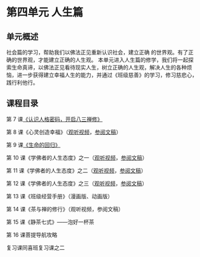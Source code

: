 # 第四单元 人生篇

## 单元概述

社会篇的学习，帮助我们以佛法正见重新认识社会，建立正确
的世界观。有了正确的世界观，才能建立正确的人生观。
本单元进入人生篇的修学，我们将一起探索生命真谛，以佛法正见看待现实人生，树立正确的人生观，解决人生的各种烦恼，进一步获得建立幸福人生的能力，并通过《班级慈善》的学习，修习慈悲心，践行利他行。

## 课程目录

第 7 课[《认识人格密码，开启八三禅修》](/同喜/第2单元人生篇/07认识人格密码-开启八三禅修)

第 8 课《心灵创造幸福》（[观听视频](https://www.youtube.com/watch?v=K5UpTg3jqJs&list=PLFOtSydP54hcEDrmA3k1cyVRvMCKPjwEX)，[参阅文稿](./08-心灵创造幸福)）

第 9 课[《生命的回归》](./09-生命的回归)

第 10 课《学佛者的人生态度》之一（[观听视频](https://www.youtube.com/watch?v=R31erH_I39E&list=PLFOtSydP54hdLSQfNmabHnm2zDucneVqm&index=1)，[参阅文稿](./10-学佛者的人生态度之一)）

第 11 课《学佛者的人生态度》之二（[观听视频](https://www.youtube.com/watch?v=JqzWglxLtzE&list=PLFOtSydP54hdLSQfNmabHnm2zDucneVqm&index=3)，[参阅文稿](./11-学佛者的人生态度之二)）

第 12 课《学佛者的人生态度》之三（[观听视频](https://www.youtube.com/watch?v=BBu_lI665dg&list=PLFOtSydP54hdLSQfNmabHnm2zDucneVqm&index=7)，[参阅文稿](./12-学佛者的人生态度之三)）

第 13 课《班级经营手册》（漫画版、动画版）

第 14 课《茶与禅的修行》（观听视频，参阅文稿）

第 15 课《静茶七式》——泡好一杯茶

第 16 课菩提导航攻略

复习课同喜班复习课之二
